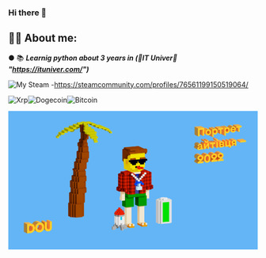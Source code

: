 ### Hi there 👋

## 🧑‍💻 About me: 

● 📚 ***Learnig python about 3 years in (💛IT Univer💛 "https://ituniver.com/")***


![My Steam](https://img.shields.io/badge/steam-%23000000.svg?style=for-the-badge&logo=steam&logoColor=white) 
-https://steamcommunity.com/profiles/76561199150519064/

![Xrp](https://img.shields.io/badge/Xrp-black?style=for-the-badge&logo=xrp&logoColor=white)![Dogecoin](https://img.shields.io/badge/dogecoin-B59A30?style=for-the-badge&logo=dogecoin&logoColor=white)![Bitcoin](https://img.shields.io/badge/Bitcoin-000?style=for-the-badge&logo=bitcoin&logoColor=white)

![My portrait 2024](my-portrait-2022.png)
